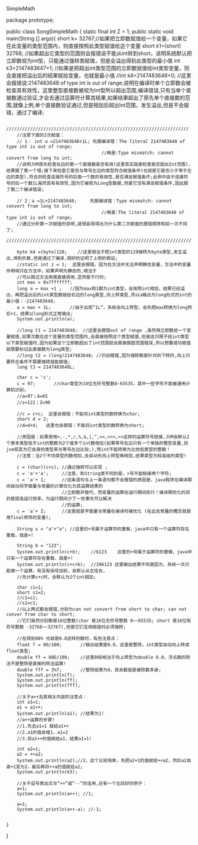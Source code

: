 SimpleMath

package prototype;

public class SongSimpleMath {
	static final int Z = 1; 
	public static void main(String [] args){
		short k= 32767;//如果把立即数赋值给一个变量，如果它在此变量的类型范围内，则直接按照此类型赋值给这个变量
		short k1=(short) 32768; //如果超出它类型的范围则会报错说不能从int转到short，说明系统默认把立即数视为int型，只能通过强转类赋值，但是会溢出得到此类型的最小值
		int k3=2147483647+1;   //如果是把超出int类型范围的立即数赋值给int类型变量，则会直接把溢出后的结果赋给变量，也就是最小值
		//int k4=2147483648+0;   //这里会报错说:2147483648 of type int is out of range;说明在编译时单个立即数会被检查其有效性，这里整型直接数被视为Int型所以超出范围,编译错误,只有当单个直接数通过验证,才会去通过运算符计算其结果,如果结果超出了原先单个直接数的范围,就像上例,单个直接数验证通过,但是相加后超出Int范围，发生溢出,但是不会报错，通过了编译;
	
		/////////////////////////////////////////////////////////////////////
		//注意下面的2次赋值：
		// 1： int a =2147483648+1L; 先报编译错：The literal 2147483648 of type int is out of range;
		                                //再是:Type mismatch: cannot convert from long to int;
		//说明JVM首先检查右边的第一个直接数是否有效(这里其实就是检查是否超出Int范围),结果报了第一个错;接下来检查它是否与等号左边的类型符合赋值条件(也就是它是否小于等于左边的类型),符合则检查连接符号的后面一个数的有效性,是否满足赋值条件;此例中由于连接符号的后一个数1L虽然具有有效性,因为它被视为Long型数据,但是它没有满足赋值条件,因此报了第二个编译错误;
		
		// 2：a =1L+2147483648;     先报编译错：Type mismatch: cannot convert from long to int;
		                                //再是:The literal 2147483648 of type int is out of range;
		//通过分析第一次赋值的说明,就很容易得出为什么第二次赋值的报错顺序和前一次不同了;
		//////////////////////////////////////////////////////////////////////
		
		byte k4 =(byte)128;    //这里相当于把int类型的128强转为byte类型,发生溢出,得到负数,但是通过了编译,很好的证明了上例的假设;
		//static int z = 1;  这里会报错，因为在方法中无法声明静态变量，方法中的变量作用域只在方法中，如果声明为静态的,相当于
		//可以跳过方法用类直接调用,显然是不行的;
		int max = 0x7fffffff;
		long a = max +1 ;   //因为max和1都为int类型，会按照int相加，结果已经溢出，再把溢出后的int类型数赋给右边的long类型,向上转类型,所以a输出为long形式的int的最小值：-2147483648;
		a = max + 1L;       //由于出现“1L”，系统会向上转型，会先把max转换为long然后+1，结果以long形式正常输出;
		System.out.println(a);    
		
		//long t1 = 2147483648;  //这里会报错out of range ,虽然用立即数给一个变量赋值,如果次数在这个变量的类型范围内,会直接按照这个类型赋值,但是这只限于给int类型以下类型赋值时,因为如果这个立即数超出了int范围就会直接报超范围错误,所以想要成功赋值就需要标记此直接数为long类型; 
		//long t2 = (long)2147483648; //仍旧报错,因为强转都是针对向下转的,向上只要符合条件不需要强转就能赋值;
		long t3 = 2147483648L;
		
		char c = 'c';
	    c = 97;       //char类型为16位无符号整数0-65535，其中一些字符不能被通用计算机识别;
	    //a=97；A=65
	    //z=122；Z=90
	    
	    //c = c+c;  这里会报错：不能将int类型的数转换为char;
	    short d = 2;
	    //d=d+d;   这里也会报错：不能将int类型的数转换为short;
	    
	    //原因是：如果使用+,-,*,/,%,&,|,^,<<,<<<,>>这样的运算符号链接,JVM会默认2个原本类型低于int的整数为2个或多个int数相加(如果等号右边只有一个单独的整型变量,则jvm视其为它自身的类型来与等号左边比较;),而int不能转换为比他低类型的整数！
	    //注意：当2个不同类型的数相加,会自动先向上转型再相加,结果类型为较高级的类型!
	    
	    c = (char)(c+c); //通过强转可以实现 ;
	    c = 'a'+'a';     //注意，和String类不同的是，+号不能链接两个字符;
	    c = 'a'+ 1;      //这条语句与上一条语句都不会报错的原因是，java程序在编译期间自动将字面量与常量的计算优化为其运算结果的
	    				 //立即数并替代，而变量的运算在运行期间执行！编译期优化的目的是提高运行效率，为运行期间少了一些事先可以解决
	                     //的运算;
	    c = 'a'+ Z;      //这里就是字面量与常量在编译时被优化 (在此处常量的概念就是用final修饰的变量);
	    
	    String s = "a"+"a"; //这里的+号属于运算符的重载，java中只有一个运算符存在重载，就是+!
	    
	    String b = "123";
	    System.out.println(c+b);    //b123    这里的+号属于运算符的重载，java中只有一个运算符存在重载，就是+!
	    System.out.println(c+c+b);  //196123 这里输出结果不同是因为，系统一次只能做一个运算，有没有括号加权，会默认从左往右,
	    //先计算c+c时，会默认为2个int相加;

	    char c1=1;
	    short s1=2;
	    //c1=s1;
	    //s1=c1;
	    //以上两式都会报错,分别为can not convert from short to char; can not conver from char to short;
	    //它们虽然分别都是16位整数(char 是16位无符号整数 0~~65535; short 是16位有符号整数 -32768~~32767),但是它们互相赋值时必须强转;
	    
	    //在得到80% 也就是0.8这样的数时，有些注意点：
	    float f = 80/100;       //输出结果是0.0，这里是整除，int类型自动向上转成float类型;
	    double ff = 80D/100;    //这里80D相当于向上转型为double 8.0，浮点数的除法不是整除是直接的除法运算!
	    double fff = 3%7;       //整除结果为0，其余数就是被除数本身;
	    System.out.println(f);
	    System.out.println(ff);
	    System.out.println(fff);
	    
	    //关于a++及其相关内容的注意点：
	    int a1=1;
	    a1 = a1++;
	    System.out.println(a1); //结果为1!
	    //a++运算的步骤!
	    //1.先去a1=1 赋给a1++
	    //2.a1的值自增1，a1=2
	    //3.将a1++的值赋给a1，结果a1=1!
	    
	    int a2=1;
	    a2 = ++a2;
	    System.out.println(a2);//2，这个比较简单，先把a2+1的值赋给++a2，然后a2自身+1变为2，最后再将++a的值赋给a2;
	    System.out.println(k3);
	    
	    //关于逗号表达式与“++”或“--”的连用,还有一个比较好的例子：
	    a=1;
	    System.out.println(a++); //1;
	    
	    a=1;
	    System.out.println(a++-a); //-1;
	    
	    
	}
}




